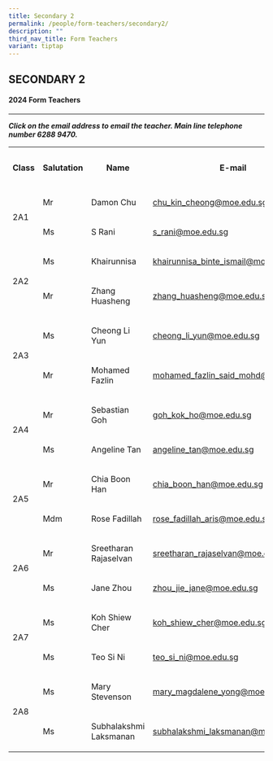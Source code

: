 ```yaml
---
title: Secondary 2
permalink: /people/form-teachers/secondary2/
description: ""
third_nav_title: Form Teachers
variant: tiptap
---
```

<h2>SECONDARY 2</h2>
<h4>2024 Form Teachers</h4>
<hr>
<p><strong><em>Click on the email address to email the teacher. Main line telephone number 6288 9470.</em></strong>
</p>
<p></p>
<table style="minWidth: 125px">
<colgroup>
<col>
<col>
<col>
<col>
<col>
</colgroup>
<tbody>
<tr>
<th rowspan="1" colspan="1">
<p>Class</p>
</th>
<th rowspan="1" colspan="1">
<p>Salutation</p>
</th>
<th rowspan="1" colspan="1">
<p>Name</p>
</th>
<th rowspan="1" colspan="1">
<p>E-mail</p>
</th>
<th rowspan="1" colspan="1">
<p>Telephone Extension</p>
</th>
</tr>
<tr>
<td rowspan="2" colspan="1">
<p></p>
<p>2A1</p>
</td>
<td rowspan="1" colspan="1">
<p>Mr</p>
</td>
<td rowspan="1" colspan="1">
<p>Damon Chu</p>
</td>
<td rowspan="1" colspan="1">
<p><a href="mailto:chu_kin_cheong@moe.edu.sg" rel="noopener noreferrer nofollow" target="_blank">chu_kin_cheong@moe.edu.sg</a>
</p>
</td>
<td rowspan="1" colspan="1">
<p>173</p>
</td>
</tr>
<tr>
<td rowspan="1" colspan="1">
<p>Ms</p>
</td>
<td rowspan="1" colspan="1">
<p>S Rani</p>
</td>
<td rowspan="1" colspan="1">
<p><a href="mailto:chu_kin_cheong@moe.edu.sg" rel="noopener noreferrer nofollow" target="_blank">s_rani@moe.edu.sg</a>
</p>
</td>
<td rowspan="1" colspan="1">
<p>135</p>
</td>
</tr>
<tr>
<td rowspan="2" colspan="1">
<p></p>
<p>2A2</p>
</td>
<td rowspan="1" colspan="1">
<p>Ms</p>
</td>
<td rowspan="1" colspan="1">
<p>Khairunnisa</p>
</td>
<td rowspan="1" colspan="1">
<p><a href="mailto:khairunnisa_binte_ismail@moe.edu.sg" rel="noopener noreferrer nofollow" target="_blank">khairunnisa_binte_ismail@moe.edu.sg</a>
</p>
</td>
<td rowspan="1" colspan="1">
<p>221</p>
</td>
</tr>
<tr>
<td rowspan="1" colspan="1">
<p>Mr</p>
</td>
<td rowspan="1" colspan="1">
<p>Zhang Huasheng</p>
</td>
<td rowspan="1" colspan="1">
<p><a href="mailto:zhang_huasheng@moe.edu.sg" rel="noopener noreferrer nofollow" target="_blank">zhang_huasheng@moe.edu.sg</a>
</p>
</td>
<td rowspan="1" colspan="1">
<p>134</p>
</td>
</tr>
<tr>
<td rowspan="2" colspan="1">
<p></p>
<p></p>
<p>2A3</p>
</td>
<td rowspan="1" colspan="1">
<p>Ms</p>
<p></p>
</td>
<td rowspan="1" colspan="1">
<p>Cheong Li Yun</p>
</td>
<td rowspan="1" colspan="1">
<p><a href="mailto:cheong_li_yun@moe.edu.sg" rel="noopener noreferrer nofollow" target="_blank">cheong_li_yun@moe.edu.sg</a>
</p>
</td>
<td rowspan="1" colspan="1">
<p>208</p>
</td>
</tr>
<tr>
<td rowspan="1" colspan="1">
<p>Mr</p>
</td>
<td rowspan="1" colspan="1">
<p>Mohamed Fazlin</p>
</td>
<td rowspan="1" colspan="1">
<p><a href="mailto:mohamed_fazlin_said_mohd@moe.edu.sg" rel="noopener noreferrer nofollow" target="_blank">mohamed_fazlin_said_mohd@moe.edu.sg</a>
</p>
</td>
<td rowspan="1" colspan="1">
<p>166</p>
</td>
</tr>
<tr>
<td rowspan="2" colspan="1">
<p></p>
<p></p>
<p>2A4</p>
</td>
<td rowspan="1" colspan="1">
<p>Mr</p>
</td>
<td rowspan="1" colspan="1">
<p>Sebastian Goh</p>
</td>
<td rowspan="1" colspan="1">
<p><a href="mailto:goh_kok_ho@moe.edu.sg" rel="noopener noreferrer nofollow" target="_blank">goh_kok_ho@moe.edu.sg</a>
</p>
</td>
<td rowspan="1" colspan="1">
<p>221</p>
</td>
</tr>
<tr>
<td rowspan="1" colspan="1">
<p>Ms</p>
</td>
<td rowspan="1" colspan="1">
<p>Angeline Tan</p>
</td>
<td rowspan="1" colspan="1">
<p><a href="mailto:angeline_tan@moe.edu.sg" rel="noopener noreferrer nofollow" target="_blank">angeline_tan@moe.edu.sg</a>
</p>
</td>
<td rowspan="1" colspan="1">
<p>131</p>
</td>
</tr>
<tr>
<td rowspan="2" colspan="1">
<p></p>
<p></p>
<p>2A5</p>
</td>
<td rowspan="1" colspan="1">
<p>Mr</p>
</td>
<td rowspan="1" colspan="1">
<p>Chia Boon Han</p>
</td>
<td rowspan="1" colspan="1">
<p><a href="mailto:chia_boon_han@moe.edu.sg" rel="noopener noreferrer nofollow" target="_blank">chia_boon_han@moe.edu.sg</a>
</p>
</td>
<td rowspan="1" colspan="1">
<p>139</p>
</td>
</tr>
<tr>
<td rowspan="1" colspan="1">
<p>Mdm</p>
</td>
<td rowspan="1" colspan="1">
<p>Rose Fadillah</p>
</td>
<td rowspan="1" colspan="1">
<p><a href="mailto:rose_fadillah_aris@moe.edu.sg" rel="noopener noreferrer nofollow" target="_blank">rose_fadillah_aris@moe.edu.sg</a>
</p>
</td>
<td rowspan="1" colspan="1">
<p>220</p>
</td>
</tr>
<tr>
<td rowspan="2" colspan="1">
<p></p>
<p></p>
<p>2A6</p>
</td>
<td rowspan="1" colspan="1">
<p>Mr</p>
</td>
<td rowspan="1" colspan="1">
<p>Sreetharan Rajaselvan</p>
</td>
<td rowspan="1" colspan="1">
<p><a href="mailto:sreetharan_rajaselvan@moe.edu.sg" rel="noopener noreferrer nofollow" target="_blank">sreetharan_rajaselvan@moe.edu.sg</a>
</p>
</td>
<td rowspan="1" colspan="1">
<p>209</p>
</td>
</tr>
<tr>
<td rowspan="1" colspan="1">
<p>Ms</p>
</td>
<td rowspan="1" colspan="1">
<p>Jane Zhou</p>
</td>
<td rowspan="1" colspan="1">
<p><a href="mailto:zhou_jie_jane@moe.edu.sg" rel="noopener noreferrer nofollow" target="_blank">zhou_jie_jane@moe.edu.sg</a>
</p>
</td>
<td rowspan="1" colspan="1">
<p>142</p>
</td>
</tr>
<tr>
<td rowspan="2" colspan="1">
<p></p>
<p></p>
<p>2A7</p>
</td>
<td rowspan="1" colspan="1">
<p>Ms</p>
</td>
<td rowspan="1" colspan="1">
<p>Koh Shiew Cher</p>
</td>
<td rowspan="1" colspan="1">
<p><a href="mailto:koh_shiew_cher@moe.edu.sg" rel="noopener noreferrer nofollow" target="_blank">koh_shiew_cher@moe.edu.sg</a>
</p>
</td>
<td rowspan="1" colspan="1">
<p>148</p>
</td>
</tr>
<tr>
<td rowspan="1" colspan="1">
<p>Ms</p>
</td>
<td rowspan="1" colspan="1">
<p>Teo Si Ni</p>
</td>
<td rowspan="1" colspan="1">
<p><a href="mailto:teo_si_ni@moe.edu.sg" rel="noopener noreferrer nofollow" target="_blank">teo_si_ni@moe.edu.sg</a>
</p>
</td>
<td rowspan="1" colspan="1">
<p>125</p>
</td>
</tr>
<tr>
<td rowspan="2" colspan="1">
<p></p>
<p>2A8</p>
</td>
<td rowspan="1" colspan="1">
<p>Ms</p>
</td>
<td rowspan="1" colspan="1">
<p>Mary Stevenson</p>
</td>
<td rowspan="1" colspan="1">
<p><a href="mailto:mary_magdalene_yong@moe.edu.sg" rel="noopener noreferrer nofollow" target="_blank">mary_magdalene_yong@moe.edu.sg</a>
</p>
</td>
<td rowspan="1" colspan="1">
<p>144</p>
</td>
</tr>
<tr>
<td rowspan="1" colspan="1">
<p>Ms</p>
</td>
<td rowspan="1" colspan="1">
<p>Subhalakshmi Laksmanan</p>
</td>
<td rowspan="1" colspan="1">
<p><a href="mailto:subhalakshmi_laksmanan@moe.edu.sg" rel="noopener noreferrer nofollow" target="_blank">subhalakshmi_laksmanan@moe.edu.sg</a>
</p>
</td>
<td rowspan="1" colspan="1">
<p>152</p>
</td>
</tr>
</tbody>
</table>
<p></p>